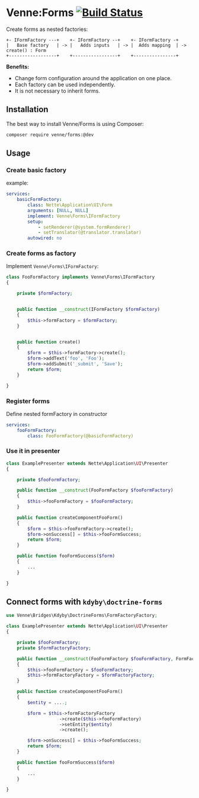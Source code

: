 # Venne:Forms [![Build Status](https://secure.travis-ci.org/Venne/forms.png)](http://travis-ci.org/Venne/forms)

Create forms as nested factories:

```
+- IFormFactory ---+    +- IFormFactory --+    +- IFormFactory -+
|   Base factory   | -> |   Adds inputs   | -> |  Adds mapping  | -> create() : Form
+------------------+    +-----------------+    +----------------+
```

**Benefits:**

- Change form configuration around the application on one place.
- Each factory can be used independently.
- It is not necessary to inherit forms.


## Installation

The best way to install Venne/Forms is using Composer:

```sh
composer require venne/forms:@dev
```


## Usage

### Create basic factory

example:

```yml
services:
	basicFormFactory:
		class: Nette\Application\UI\Form
		arguments: [NULL, NULL]
		implement: Venne\Forms\IFormFactory
		setup:
			- setRenderer(@system.formRenderer)
			- setTranslator(@translator.translator)
		autowired: no
```


### Create forms as factory

Implement `Venne\Forms\IFormFactory`:

```php
class FooFormFactory implements Venne\Forms\IFormFactory
{

	private $formFactory;


	public function __construct(IFormFactory $formFactory)
	{
		$this->formFactory = $formFactory;
	}


	public function create()
	{
		$form = $this->formFactory->create();
		$form->addText('foo', 'Foo');
		$form->addSubmit('_submit', 'Save');
		return $form;
	}

}
```


### Register forms

Define nested formFactory in constructor

```yml
services:
	fooFormFactory:
		class: FooFormFactory(@basicFormFactory)
```


### Use it in presenter

```php
class ExamplePresenter extends Nette\Application\UI\Presenter
{

	private $fooFormFactory;

	public function __construct(FooFormFactory $fooFormFactory)
	{
		$this->fooFormFactory = $fooFormFactory;
	}

	public function createComponentFooForm()
	{
		$form = $this->fooFormFactory->create();
		$form->onSuccess[] = $this->fooFormSuccess;
		return $form;
	}

	public function fooFormSuccess($form)
	{
		...
	}

}
```


## Connect forms with `kdyby\doctrine-forms`

```php
use Venne\Bridges\Kdyby\DoctrineForms\FormFactoryFactory;

class ExamplePresenter extends Nette\Application\UI\Presenter
{

	private $fooFormFactory;
    private $formFactoryFactory;

	public function __construct(FooFormFactory $fooFormFactory, FormFactoryFactory $formFactoryFactory)
	{
		$this->fooFormFactory = $fooFormFactory;
		$this->formFactoryFactory = $formFactoryFactory;
	}

	public function createComponentFooForm()
	{
		$entity = ....;

		$form = $this->formFactoryFactory
					->create($this->fooFormFactory)
					->setEntity($entity)
					->create();

		$form->onSuccess[] = $this->fooFormSuccess;
		return $form;
	}

	public function fooFormSuccess($form)
	{
		...
	}

}
